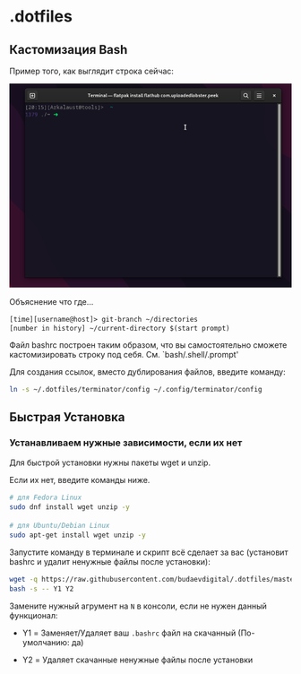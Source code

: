 # .dotfiles

## Кастомизация Bash

Пример того, как выглядит строка сейчас:

![Bash Promt](_assets/screencast.gif)

Объяснение что где...
```text
[time][username@host]> git-branch ~/directories
[number in history] ~/current-directory $(start prompt)
```

Файл bashrc построен таким образом, что вы самостоятельно сможете кастомизировать строку под себя. См. `bash/.shell/.prompt'

Для создания ссылок, вместо дублирования файлов, введите команду:
```bash
ln -s ~/.dotfiles/terminator/config ~/.config/terminator/config
```

## Быстрая Установка

###  Устанавливаем нужные зависимости, если их нет

Для быстрой установки нужны пакеты wget и unzip. 

Если их нет, введите команды ниже.

```bash
# для Fedora Linux
sudo dnf install wget unzip -y

# для Ubuntu/Debian Linux
sudo apt-get install wget unzip -y
```

Запустите команду в терминале и скрипт всё сделает за вас (установит bashrc и удалит ненужные файлы после установки):

```bash
wget -q https://raw.githubusercontent.com/budaevdigital/.dotfiles/master/install-linux.sh -O - | \
bash -s -- Y1 Y2

```

Замените нужный агрумент на `N` в консоли, если не нужен данный функционал:

- Y1 = Заменяет/Удаляет ваш `.bashrс` файл на скачанный (По-умолчанию: да)

- Y2 = Удаляет скачанные ненужные файлы после установки